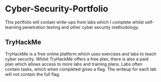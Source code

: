 # Cyber-Security-Portfolio

This portfolio will contain write-ups from labs which I complete whilst self-learning penetration testing and other cyber security methodology. 

## TryHackMe

TryHackMe is a free online platform which uses exercises and labs to teach cyber security. Whilst TryHackMe offers a free plan, there is also a paid plan which allows access to more labs and training plans. Labs often contain tasks, which when completed gives a flag. The writeup for each lab will not contain the full flag.
